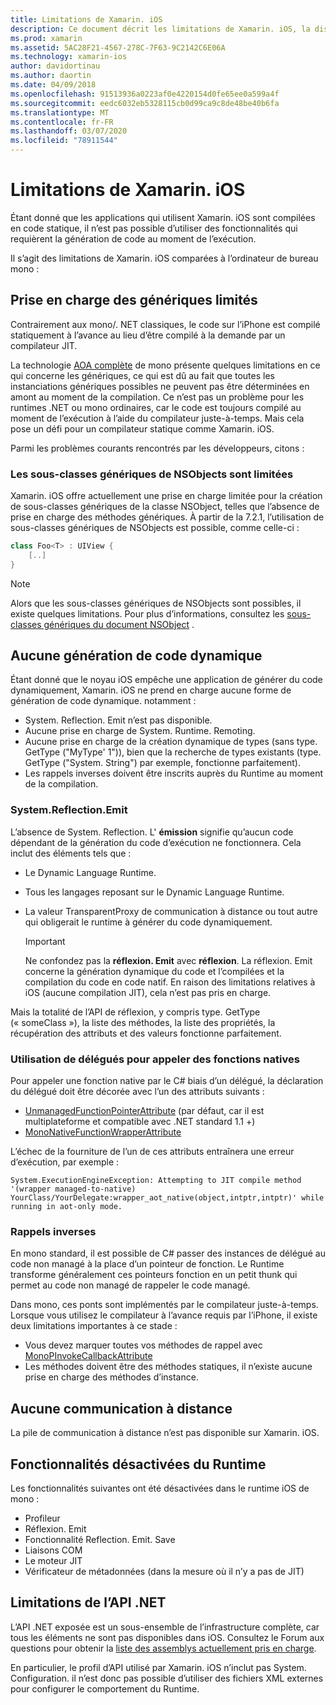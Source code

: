 ```yaml
---
title: Limitations de Xamarin. iOS
description: Ce document décrit les limitations de Xamarin. iOS, la discussion sur les génériques, les sous-classes génériques de NSObjects, les appels P/Invoke dans les objets génériques, et bien plus encore.
ms.prod: xamarin
ms.assetid: 5AC28F21-4567-278C-7F63-9C2142C6E06A
ms.technology: xamarin-ios
author: davidortinau
ms.author: daortin
ms.date: 04/09/2018
ms.openlocfilehash: 91513936a0223af0e4220154d0fe65ee0a599a4f
ms.sourcegitcommit: eedc6032eb5328115cb0d99ca9c8de48be40b6fa
ms.translationtype: MT
ms.contentlocale: fr-FR
ms.lasthandoff: 03/07/2020
ms.locfileid: "78911544"
---
```

# <a name="limitations-of-xamarinios"></a>Limitations de Xamarin. iOS

Étant donné que les applications qui utilisent Xamarin. iOS sont compilées en code statique, il n’est pas possible d’utiliser des fonctionnalités qui requièrent la génération de code au moment de l’exécution.

Il s’agit des limitations de Xamarin. iOS comparées à l’ordinateur de bureau mono :

 <a name="Limited_Generics_Support" />

## <a name="limited-generics-support"></a>Prise en charge des génériques limités

Contrairement aux mono/. NET classiques, le code sur l’iPhone est compilé statiquement à l’avance au lieu d’être compilé à la demande par un compilateur JIT.

La technologie [AOA complète](https://www.mono-project.com/docs/advanced/aot/#full-aot) de mono présente quelques limitations en ce qui concerne les génériques, ce qui est dû au fait que toutes les instanciations génériques possibles ne peuvent pas être déterminées en amont au moment de la compilation. Ce n’est pas un problème pour les runtimes .NET ou mono ordinaires, car le code est toujours compilé au moment de l’exécution à l’aide du compilateur juste-à-temps. Mais cela pose un défi pour un compilateur statique comme Xamarin. iOS.

Parmi les problèmes courants rencontrés par les développeurs, citons :

 <a name="Generic_Subclasses_of_NSObjects_are_limited" />

### <a name="generic-subclasses-of-nsobjects-are-limited"></a>Les sous-classes génériques de NSObjects sont limitées

Xamarin. iOS offre actuellement une prise en charge limitée pour la création de sous-classes génériques de la classe NSObject, telles que l’absence de prise en charge des méthodes génériques. À partir de la 7.2.1, l’utilisation de sous-classes génériques de NSObjects est possible, comme celle-ci :

```csharp
class Foo<T> : UIView {
    [..]
}
```

> [!NOTE]
> Alors que les sous-classes génériques de NSObjects sont possibles, il existe quelques limitations. Pour plus d’informations, consultez les [sous-classes génériques du document NSObject](~/ios/internals/api-design/nsobject-generics.md) .

 <a name="No_Dynamic_Code_Generation" />

## <a name="no-dynamic-code-generation"></a>Aucune génération de code dynamique

Étant donné que le noyau iOS empêche une application de générer du code dynamiquement, Xamarin. iOS ne prend en charge aucune forme de génération de code dynamique. notamment :

- System. Reflection. Emit n’est pas disponible.
- Aucune prise en charge de System. Runtime. Remoting.
- Aucune prise en charge de la création dynamique de types (sans type. GetType ("MyType' 1")), bien que la recherche de types existants (type. GetType ("System. String") par exemple, fonctionne parfaitement).
- Les rappels inverses doivent être inscrits auprès du Runtime au moment de la compilation.

 <a name="System.Reflection.Emit" />

### <a name="systemreflectionemit"></a>System.Reflection.Emit

L’absence de System. Reflection. L' **émission** signifie qu’aucun code dépendant de la génération du code d’exécution ne fonctionnera. Cela inclut des éléments tels que :

- Le Dynamic Language Runtime.
- Tous les langages reposant sur le Dynamic Language Runtime.
- La valeur TransparentProxy de communication à distance ou tout autre qui obligerait le runtime à générer du code dynamiquement.

  > [!IMPORTANT]
  > Ne confondez pas la **réflexion. Emit** avec **réflexion**. La réflexion. Emit concerne la génération dynamique du code et l’compilées et la compilation du code en code natif. En raison des limitations relatives à iOS (aucune compilation JIT), cela n’est pas pris en charge.

Mais la totalité de l’API de réflexion, y compris type. GetType (« someClass »), la liste des méthodes, la liste des propriétés, la récupération des attributs et des valeurs fonctionne parfaitement.

### <a name="using-delegates-to-call-native-functions"></a>Utilisation de délégués pour appeler des fonctions natives

Pour appeler une fonction native par le C# biais d’un délégué, la déclaration du délégué doit être décorée avec l’un des attributs suivants :

- [UnmanagedFunctionPointerAttribute](xref:System.Runtime.InteropServices.UnmanagedFunctionPointerAttribute) (par défaut, car il est multiplateforme et compatible avec .NET standard 1.1 +)
- [MonoNativeFunctionWrapperAttribute](xref:ObjCRuntime.MonoNativeFunctionWrapperAttribute)

L’échec de la fourniture de l’un de ces attributs entraînera une erreur d’exécution, par exemple :

```
System.ExecutionEngineException: Attempting to JIT compile method '(wrapper managed-to-native) YourClass/YourDelegate:wrapper_aot_native(object,intptr,intptr)' while running in aot-only mode.
```

 <a name="Reverse_Callbacks" />

### <a name="reverse-callbacks"></a>Rappels inverses

En mono standard, il est possible de C# passer des instances de délégué au code non managé à la place d’un pointeur de fonction. Le Runtime transforme généralement ces pointeurs fonction en un petit thunk qui permet au code non managé de rappeler le code managé.

Dans mono, ces ponts sont implémentés par le compilateur juste-à-temps. Lorsque vous utilisez le compilateur à l’avance requis par l’iPhone, il existe deux limitations importantes à ce stade :

- Vous devez marquer toutes vos méthodes de rappel avec [MonoPInvokeCallbackAttribute](xref:ObjCRuntime.MonoPInvokeCallbackAttribute)
- Les méthodes doivent être des méthodes statiques, il n’existe aucune prise en charge des méthodes d’instance.

<a name="No_Remoting" />

## <a name="no-remoting"></a>Aucune communication à distance

La pile de communication à distance n’est pas disponible sur Xamarin. iOS.

 <a name="Runtime_Disabled_Features" />

## <a name="runtime-disabled-features"></a>Fonctionnalités désactivées du Runtime

Les fonctionnalités suivantes ont été désactivées dans le runtime iOS de mono :

- Profileur
- Réflexion. Emit
- Fonctionnalité Reflection. Emit. Save
- Liaisons COM
- Le moteur JIT
- Vérificateur de métadonnées (dans la mesure où il n’y a pas de JIT)

 <a name=".NET_API_Limitations" />

## <a name="net-api-limitations"></a>Limitations de l’API .NET

L’API .NET exposée est un sous-ensemble de l’infrastructure complète, car tous les éléments ne sont pas disponibles dans iOS. Consultez le Forum aux questions pour obtenir la [liste des assemblys actuellement pris en charge](~/cross-platform/internals/available-assemblies.md).

En particulier, le profil d’API utilisé par Xamarin. iOS n’inclut pas System. Configuration. il n’est donc pas possible d’utiliser des fichiers XML externes pour configurer le comportement du Runtime.
